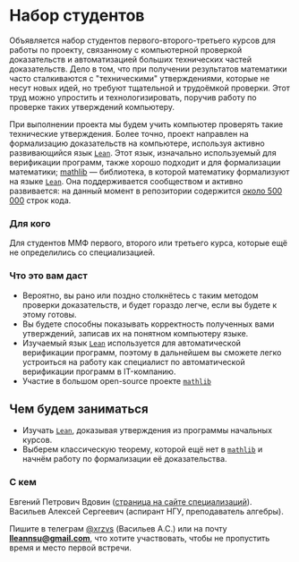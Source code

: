 # Набор студентов 

Объявляется набор студентов первого-второго-третьего курсов для работы по проекту, связанному с компьютерной проверкой доказательств и автоматизацией больших технических частей доказательств. Дело в том, что при получении результатов математики часто сталкиваются с "техническими" утверждениями, которые не несут новых идей, но требуют тщательной и трудоёмкой проверки. Этот труд можно упростить и технологизировать, поручив работу по проверке таких утверждений компьютеру. 

При выполнении проекта мы будем учить компьютер проверять такие технические утверждения. Более точно, проект направлен на формализацию доказательств на компьютере, используя активно развивающийся язык [`Lean`](https://leanprover.github.io/). Этот язык, изначально используемый для верификации программ, также хорошо подходит и для формализации математики; [mathlib](https://github.com/leanprover-community/mathlib/tree/semisimple_prep) — библиотека, в которой математику формализуют на языке [`Lean`](https://leanprover.github.io/). Она поддерживается сообществом и активно развивается: на данный момент в репозитории содержится [около 500 000](https://leanprover-community.github.io/mathlib_stats.html) строк кода.

### Для кого

Для студентов ММФ первого, второго или третьего курса, которые ещё не определились со специализацией. 

### Что это вам даст

- Вероятно, вы рано или поздно столкнётесь с таким методом проверки доказательств, и будет гораздо легче, если вы будете к этому готовы.
- Вы будете способны показывать корректность полученных вами утверждений, записав их на понятном компьютеру языке.
- Изучаемый язык [`Lean`](https://leanprover.github.io/) используется для автоматической верификации программ, поэтому в дальнейшем вы сможете легко устроиться на работу как специалист по автоматической верификации программ в IT-компанию.
- Участие в большом open-source проекте [`mathlib`](https://github.com/leanprover-community/mathlib/tree/semisimple_prep)

## Чем будем заниматься

- Изучать [`Lean`](https://leanprover.github.io/), доказывая утверждения из программы начальных курсов.
- Выберем классическую теорему, которой ещё нет в [`mathlib`](https://github.com/leanprover-community/mathlib/tree/semisimple_prep) и начнём работу по формализации её доказательства.

### С кем

Евгений Петрович Вдовин ([страница на сайте специализаций](http://rnew.tilda.ws/vdovin)).  
Васильев Алексей Сергеевич (аспирант НГУ, преподаватель алгебры).

Пишите в телеграм [\@xrzvs](https://t.me/xrzvs) (Васильев А.С.) или на почту **lleannsu@gmail.com**, что хотите участвовать, чтобы не пропустить время и место первой встречи.

